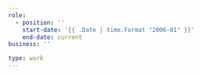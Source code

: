 ```yaml
---
role:
  - position: ''
    start-date: '{{ .Date | time.Format "2006-01" }}'
    end-date: current
business: ''

type: work
---
```


<!-- Summarize what you did in point-form notation -->
